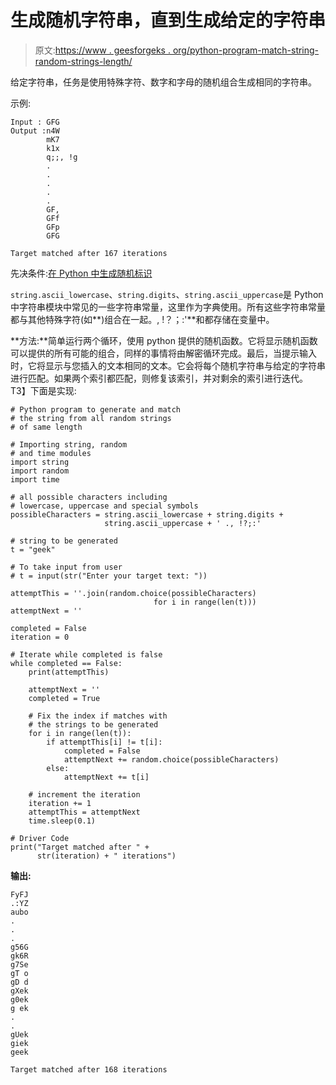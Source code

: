 # 生成随机字符串，直到生成给定的字符串

> 原文:[https://www . geesforgeks . org/python-program-match-string-random-strings-length/](https://www.geeksforgeeks.org/python-program-match-string-random-strings-length/)

给定字符串，任务是使用特殊字符、数字和字母的随机组合生成相同的字符串。

示例:

```
Input : GFG
Output :n4W
        mK7
        k1x
        q;;, !g
        .
        .
        .
        .
        .
        GF,
        GFf
        GFp
        GFG

Target matched after 167 iterations

```

先决条件:[在 Python 中生成随机标识](https://www.geeksforgeeks.org/generating-random-ids-python/)

`string.ascii_lowercase`、`string.digits`、`string.ascii_uppercase`是 Python 中字符串模块中常见的一些字符串常量，这里作为字典使用。所有这些字符串常量都与其他特殊字符(如**)组合在一起。, !？；:'**和都存储在变量中。

**方法:**简单运行两个循环，使用 python 提供的随机函数。它将显示随机函数可以提供的所有可能的组合，同样的事情将由解密循环完成。最后，当提示输入时，它将显示与您插入的文本相同的文本。它会将每个随机字符串与给定的字符串进行匹配。如果两个索引都匹配，则修复该索引，并对剩余的索引进行迭代。
T3】下面是实现:

```
# Python program to generate and match 
# the string from all random strings
# of same length

# Importing string, random
# and time modules
import string
import random
import time

# all possible characters including 
# lowercase, uppercase and special symbols
possibleCharacters = string.ascii_lowercase + string.digits + 
                     string.ascii_uppercase + ' ., !?;:'

# string to be generated
t = "geek"

# To take input from user
# t = input(str("Enter your target text: "))

attemptThis = ''.join(random.choice(possibleCharacters)
                                for i in range(len(t)))
attemptNext = ''

completed = False
iteration = 0

# Iterate while completed is false
while completed == False:
    print(attemptThis)

    attemptNext = ''
    completed = True

    # Fix the index if matches with 
    # the strings to be generated
    for i in range(len(t)):
        if attemptThis[i] != t[i]:
            completed = False
            attemptNext += random.choice(possibleCharacters)
        else:
            attemptNext += t[i]

    # increment the iteration 
    iteration += 1
    attemptThis = attemptNext
    time.sleep(0.1)

# Driver Code
print("Target matched after " +
      str(iteration) + " iterations")
```

**输出:**

```
FyFJ
.:YZ
aubo
.
.
.
g56G
gk6R
g7Se
gT o
gD d
gXek
g0ek
g ek
.
. 
gUek
giek
geek

Target matched after 168 iterations
```